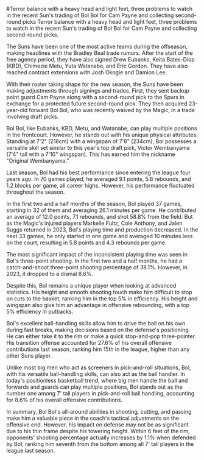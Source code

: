 #Terror balance with a heavy head and light feet, three problems to watch in the recent Sun's trading of Bol Bol for Cam Payne and collecting second-round picks 
 Terror balance with a heavy head and light feet, three problems to watch in the recent Sun's trading of Bol Bol for Cam Payne and collecting second-round picks.

The Suns have been one of the most active teams during the offseason, making headlines with the Bradley Beal trade rumors. After the start of the free agency period, they have also signed Drew Eubanks, Keita Bates-Diop (KBD), Chimezie Metu, Yuta Watanabe, and Eric Gordon. They have also reached contract extensions with Josh Okogie and Damion Lee.

With their roster taking shape for the new season, the Suns have been making adjustments through signings and trades. First, they sent backup point guard Cam Payne along with a second-round pick to the Spurs in exchange for a protected future second-round pick. They then acquired 23-year-old forward Bol Bol, who was recently waived by the Magic, in a trade involving draft picks.

Bol Bol, like Eubanks, KBD, Metu, and Watanabe, can play multiple positions in the frontcourt. However, he stands out with his unique physical attributes. Standing at 7'2" (218cm) with a wingspan of 7'8" (234cm), Bol possesses a versatile skill set similar to this year's top draft pick, Victor Wembanyama (7'4" tall with a 7'10" wingspan). This has earned him the nickname "Original Wembanyama."

Last season, Bol had his best performance since entering the league four years ago. In 70 games played, he averaged 9.1 points, 5.8 rebounds, and 1.2 blocks per game, all career highs. However, his performance fluctuated throughout the season.

In the first two and a half months of the season, Bol played 37 games, starting in 32 of them and averaging 26.1 minutes per game. He contributed an average of 12.0 points, 7.1 rebounds, and shot 58.8% from the field. But as the Magic's injured players Markelle Fultz, Cole Anthony, and Jalen Suggs returned in 2023, Bol's playing time and production decreased. In the next 33 games, he only started in one game and averaged 10 minutes less on the court, resulting in 5.8 points and 4.3 rebounds per game.

The most significant impact of the inconsistent playing time was seen in Bol's three-point shooting. In the first two and a half months, he had a catch-and-shoot three-point shooting percentage of 38.1%. However, in 2023, it dropped to a dismal 8.6%.

Despite this, Bol remains a unique player when looking at advanced statistics. His height and smooth shooting touch make him difficult to stop on cuts to the basket, ranking him in the top 5% in efficiency. His height and wingspan also give him an advantage in offensive rebounding, with a top 5% efficiency in putbacks.

Bol's excellent ball-handling skills allow him to drive the ball on his own during fast breaks, making decisions based on the defense's positioning. He can either take it to the rim or make a quick stop-and-pop three-pointer. His transition offense accounted for 27.6% of his overall offensive contributions last season, ranking him 15th in the league, higher than any other Suns player.

Unlike most big men who act as screeners in pick-and-roll situations, Bol, with his versatile ball-handling skills, can also act as the ball handler. In today's positionless basketball trend, where big men handle the ball and forwards and guards can play multiple positions, Bol stands out as the number one among 7' tall players in pick-and-roll ball handling, accounting for 8.6% of his overall offensive contributions.

In summary, Bol Bol's all-around abilities in shooting, cutting, and passing make him a valuable piece in the coach's tactical adjustments on the offensive end. However, his impact on defense may not be as significant due to his thin frame despite his towering height. Within 6 feet of the rim, opponents' shooting percentage actually increases by 1.1% when defended by Bol, ranking him seventh from the bottom among all 7' tall players in the league last season.